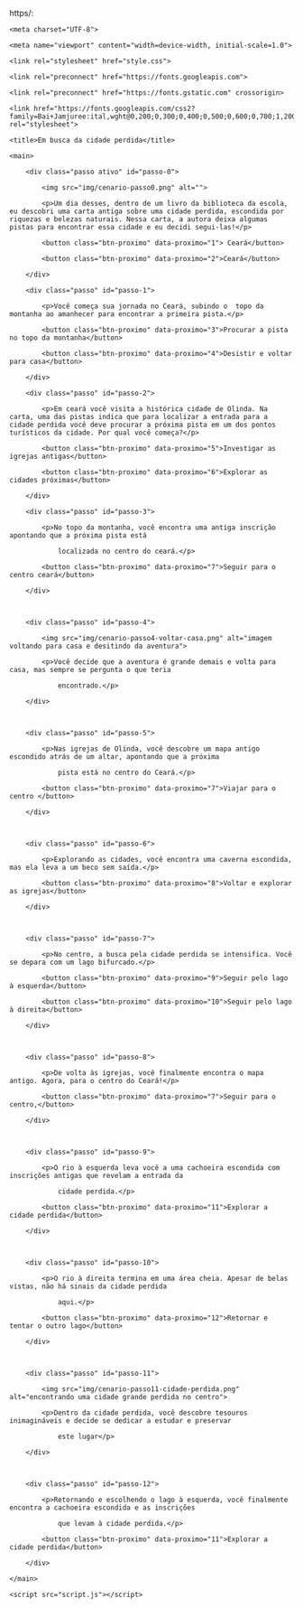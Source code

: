  https/:<!DOCTYPE html>

<html lang="pt-BR">

<head>

    <meta charset="UTF-8">

    <meta name="viewport" content="width=device-width, initial-scale=1.0">

    <link rel="stylesheet" href="style.css">

    <link rel="preconnect" href="https://fonts.googleapis.com">

    <link rel="preconnect" href="https://fonts.gstatic.com" crossorigin>

    <link href="https://fonts.googleapis.com/css2?family=Bai+Jamjuree:ital,wght@0,200;0,300;0,400;0,500;0,600;0,700;1,200;1,300;1,400;1,500;1,600;1,700&display=swap" rel="stylesheet">

    <title>Em busca da cidade perdida</title>

</head>

<body>

    <main>

        <div class="passo ativo" id="passo-0">

            <img src="img/cenario-passo0.png" alt="">

            <p>Um dia desses, dentro de um livro da biblioteca da escola, eu descobri uma carta antiga sobre uma cidade perdida, escondida por riquezas e belezas naturais. Nessa carta, a autora deixa algumas pistas para encontrar essa cidade e eu decidi segui-las!</p>

            <button class="btn-proximo" data-proximo="1"> Ceará</button>

            <button class="btn-proximo" data-proximo="2">Ceará</button>

        </div>

        <div class="passo" id="passo-1">

            <p>Você começa sua jornada no Ceará, subindo o  topo da montanha ao amanhecer para encontrar a primeira pista.</p>

            <button class="btn-proximo" data-proximo="3">Procurar a pista no topo da montanha</button>

            <button class="btn-proximo" data-proximo="4">Desistir e voltar para casa</button>

        </div>

        <div class="passo" id="passo-2">

            <p>Em ceará você visita a histórica cidade de Olinda. Na carta, uma das pistas indica que para localizar a entrada para a cidade perdida você deve procurar a próxima pista em um dos pontos turísticos da cidade. Por qual você começa?</p>

            <button class="btn-proximo" data-proximo="5">Investigar as igrejas antigas</button>

            <button class="btn-proximo" data-proximo="6">Explorar as cidades próximas</button>

        </div>

        <div class="passo" id="passo-3">

            <p>No topo da montanha, você encontra uma antiga inscrição apontando que a próxima pista está

                localizada no centro do ceará.</p>

            <button class="btn-proximo" data-proximo="7">Seguir para o centro ceará</button>

        </div>



        <div class="passo" id="passo-4">

            <img src="img/cenario-passo4-voltar-casa.png" alt="imagem voltando para casa e desitindo da aventura">

            <p>Você decide que a aventura é grande demais e volta para casa, mas sempre se pergunta o que teria

                encontrado.</p>

        </div>



        <div class="passo" id="passo-5">

            <p>Nas igrejas de Olinda, você descobre um mapa antigo escondido atrás de um altar, apontando que a próxima

                pista está no centro do Ceará.</p>

            <button class="btn-proximo" data-proximo="7">Viajar para o centro </button>

        </div>



        <div class="passo" id="passo-6">

            <p>Explorando as cidades, você encontra uma caverna escondida, mas ela leva a um beco sem saída.</p>

            <button class="btn-proximo" data-proximo="8">Voltar e explorar as igrejas</button>

        </div>



        <div class="passo" id="passo-7">

            <p>No centro, a busca pela cidade perdida se intensifica. Você se depara com um lago bifurcado.</p>

            <button class="btn-proximo" data-proximo="9">Seguir pelo lago à esquerda</button>

            <button class="btn-proximo" data-proximo="10">Seguir pelo lago à direita</button>

        </div>



        <div class="passo" id="passo-8">

            <p>De volta às igrejas, você finalmente encontra o mapa antigo. Agora, para o centro do Ceará!</p>

            <button class="btn-proximo" data-proximo="7">Seguir para o centro,</button>

        </div>



        <div class="passo" id="passo-9">

            <p>O rio à esquerda leva você a uma cachoeira escondida com inscrições antigas que revelam a entrada da

                cidade perdida.</p>

            <button class="btn-proximo" data-proximo="11">Explorar a cidade perdida</button>

        </div>



        <div class="passo" id="passo-10">

            <p>O rio à direita termina em uma área cheia. Apesar de belas vistas, não há sinais da cidade perdida

                aqui.</p>

            <button class="btn-proximo" data-proximo="12">Retornar e tentar o outro lago</button>

        </div>



        <div class="passo" id="passo-11">

            <img src="img/cenario-passo11-cidade-perdida.png" alt="encontrando uma cidade grande perdida no centro">

            <p>Dentro da cidade perdida, você descobre tesouros inimagináveis e decide se dedicar a estudar e preservar

                este lugar</p>

        </div>



        <div class="passo" id="passo-12">

            <p>Retornando e escolhendo o lago à esquerda, você finalmente encontra a cachoeira escondida e as inscrições

                que levam à cidade perdida.</p>

            <button class="btn-proximo" data-proximo="11">Explorar a cidade perdida</button>

        </div>

    </main>

    <script src="script.js"></script>

</body>

</html>

<!---
Rosa010209/Rosa010209 is a ✨ special ✨ repository because its `README.md` (this file) appears on your GitHub profile.
You can click the Preview link to take a look at your changes.
--->
